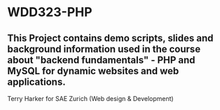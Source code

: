 # WDD323-PHP
This Project contains demo scripts, slides and background information used in the course about "backend fundamentals" - PHP and MySQL for dynamic websites and web applications.
---
Terry Harker for SAE Zurich (Web design & Development)
